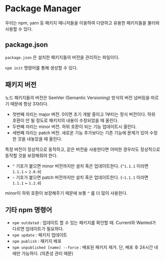 # Package Manager

우리는 npm, yarn 등 패키지 매니저들을 이용하여 다양하고 유용한 패키지들을 불러와 사용할 수 있다.

## package.json

`package.json` 은 설치한 패키지들의 버전을 관리하는 파일이다.

`npm init` 명령어를 통해 생성할 수 있다.

## 패키지 버전

노드 패키지들의 버전은 SemVer (Semantic Versioning) 방식의 버전 넘버링을 따르기 때문에 항상 3자리다.

- 첫번째 자리는 major 버전. 0이면 초기 개발 중이고 1부터는 정식 버전이다. 하위 호환이 안 될 정도로 패키지의 내용이 수정되었을 때 올린다.
- 두번째 자리는 minor 버전. 하위 호환이 되는 기능 업데이트시 올린다.
- 세번째 자리는 patch 버전. 새로운 기능 추가보다는 기존 기능에 문제가 있어 수정한 것을 내놓았을 때 올린다.

특정 버전이 정상적으로 동작하고, 같은 버전을 사용한다면 어떠한 경우라도 정상적으로 동작할 것을 보장해줘야 한다.

- `^` 기호가 붙으면 minor 버전까지만 설치 혹은 업데이트한다. (`^1.1.1` 이라면 `1.1.1` ~ `2.0.0`)
- `~` 기호가 붙으면 patch 버전까지만 설치 혹은 업데이트한다. (`~1.1.1` 이라면 `1.1.1` ~ `1.2.0`)

minor이 하위 호환이 보장해주기 때문에 보통 `^` 를 더 많이 사용한다.

## 기타 npm 명령어

- `npm outdated` : 업데이트 할 수 있는 패키지를 확인할 때. Current와 Wanted가 다르면 업데이트가 필요하다.
- `npm update` : 패키지 업데이트
- `npm publish` : 패키지 배포
- `npm unpublished [name] --force` : 배포된 패키지 제거. 단, 배포 후 24시간 내에만 가능하다. (의존성 관리 때문)
